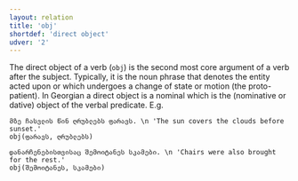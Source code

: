 ```yaml
---
layout: relation
title: 'obj'
shortdef: 'direct object'
udver: '2'
---
```


The direct object of a verb (`obj`) is the second most core argument of a verb after the subject. Typically, it is the noun phrase that denotes the entity acted upon or which undergoes a change of state or motion (the proto-patient). In Georgian a direct object is a nominal which is the (nominative or dative) object of the verbal predicate. E.g.

~~~ sdparse
მზე ჩასვლის წინ ღრუბლებს ფარავს. \n 'The sun covers the clouds before sunset.'
obj(ფარავს, ღრუბლებს)
~~~
~~~ sdparse
დანარჩენებისთვისაც შემოიტანეს სკამები. \n 'Chairs were also brought for the rest.'
obj(შემოიტანეს, სკამები)
~~~

<!-- Interlanguage links updated Po 6. listopadu 2023, 21:43:14 CET -->
